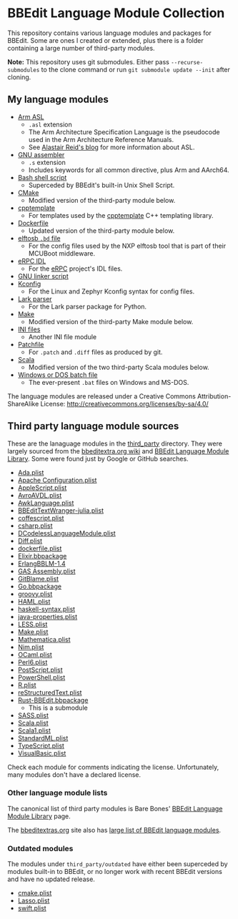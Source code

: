 BBEdit Language Module Collection
====

This repository contains various language modules and packages for BBEdit. Some are ones I created or
extended, plus there is a folder containing a large number of third-party modules.

**Note:** This repository uses git submodules. Either pass `--recurse-submodules` to the clone command or run
`git submodule update --init` after cloning.



My language modules
-------------------

- [Arm ASL](modules/ArmASL.plist)
    - `.asl` extension
    - The Arm Architecture Specification Language is the pseudocode used in the Arm Architecture Reference Manuals.
    - See [Alastair Reid's blog](https://alastairreid.github.io) for more information about ASL.
- [GNU assembler](modules/GnuAssemblerCLM.plist)
    - `.s` extension
    - Includes keywords for all common directive, plus Arm and AArch64.
- [Bash shell script](modules/BashShellScriptCLM.plist)
    - Superceded by BBEdit's built-in Unix Shell Script.
- [CMake](modules/cmake.plist)
    - Modified version of the third-party module below.
- [cpptemplate](modules/cpptemplate.plist)
    - For templates used by the [cpptemplate](https://github.com/flit/cpptemplate) C++ templating library.
- [Dockerfile](modules/dockerfile.plist)
    - Updated version of the third-party module below.
- [elftosb `.bd` file](modules/ElftosbBDFileCLM.plist)
    - For the config files used by the NXP elftosb tool that is part of their MCUBoot middleware.
- [eRPC IDL](modules/eRPC_IDL_CLM.plist)
    - For the [eRPC](https://github.com/embeddedrpc/erpc) project's IDL files.
- [GNU linker script](modules/GnuLinkerScriptCLM.plist)
- [Kconfig](modules/Kconfig.plist)
    - For the Linux and Zephyr Kconfig syntax for config files.
- [Lark parser](modules/LarkParserCLM.plist)
    - For the Lark parser package for Python.
- [Make](modules/Make.plist)
    - Modified version of the third-party Make module below.
- [INI files](modules/MyINIFileCLM.plist)
    - Another INI file module
- [Patchfile](modules/PathfileCLM.plist)
    - For `.patch` and `.diff` files as produced by git.
- [Scala](modules/Scala.plist)
    - Modified version of the two third-party Scala modules below.
- [Windows or DOS batch file](modules/WindowsBatchFile.plist)
    - The ever-present `.bat` files on Windows and MS-DOS.

The language modules are released under a Creative Commons Attribution-ShareAlike License:
<http://creativecommons.org/licenses/by-sa/4.0/>


Third party language module sources
-----------------------------------

These are the lanaguage modules in the [third_party](third_party) directory. They were largely
sourced from the [bbeditextra.org
wiki](http://bbeditextras.org/wiki/index.php?title=Codeless_Language_Modules) and [BBEdit Language
Module Library](http://www.barebones.com/support/bbedit/plugin_library.html). Some were found just
by Google or GitHub searches.

- [Ada.plist](https://blady.pagesperso-orange.fr/Ressources/Ada.plist)
- [Apache Configuration.plist](https://bitbucket.org/EricFromCanada/ericfromcanada.bitbucket.org/raw/a7cbd58b0e64c6b6cd5ec579306ef953b87b83ef/bbedit/Apache%20Configuration.plist)
- [AppleScript.plist](https://raw.githubusercontent.com/Angles/AppleScript-CLM-for-TW/master/AppleScript.plist)
- [AvroAVDL.plist](https://github.com/rwilcox/apache_avro.bbpackage/tree/master/Contents/Language%20Modules)
- [AwkLanguage.plist](http://blog.csdn.net/jznsmail)
- [BBEditTextWranger-julia.plist](https://github.com/JuliaEditorSupport/julia-textwrangler-bbedit)
- [coffescript.plist](https://gist.github.com/sgss/1739174/)
- [csharp.plist](https://github.com/zarinfam/textwrangler-csharp-swift-syntax-highlighting/)
- [DCodelessLanguageModule.plist](https://github.com/jniehus/Dlang-for-BBEditTextWrangler)
- [Diff.plist](https://github.com/ascarter/BBEdit-ApplicationSupport/blob/master/Language%20Modules/Diff.plist)
- [dockerfile.plist](https://raw.githubusercontent.com/whoughton/BBEdit-LMs/master/dockerfile.plist)
- [Elixir.bbpackage](https://github.com/chipotle/elixir_bbedit)
- [ErlangBBLM-1.4](https://github.com/pguyot/erlang-bblm)
- [GAS Assembly.plist](https://github.com/FrankBot1000/GAS-Assembly-Language-Module)
- [GitBlame.plist](https://raw.githubusercontent.com/ascarter/BBEdit-ApplicationSupport/master/Language%20Modules/GitBlame.plist)
- [Go.bbpackage](https://github.com/ascarter/Go-bbpackage)
- [groovy.plist](https://raw.githubusercontent.com/rhydlewis/text-editing/master/bbedit/groovy.plist)
- [HAML.plist](https://raw.githubusercontent.com/mattmartini/BBEdit-Codeless-Language-Module-for-HAML-SASS/master/HAML.plist)
- [haskell-syntax.plist](https://code.google.com/archive/p/bbedit-haskell/)
- [java-properties.plist](https://raw.githubusercontent.com/signed8bit/bbedit-clm/master/java-properties/java-properties.plist)
- [LESS.plist](https://raw.githubusercontent.com/mcguffin/bbedit-lesscss-language-module/master/LESS.plist)
- [Make.plist](https://github.com/EricFromCanada/byte-bucket/blob/master/bbedit/Make.plist)
- [Mathematica.plist](http://www.skidmore.edu/~flip/)
- [Nim.plist](https://gist.github.com/ytomino/4c9d186d78a27ad202ac)
- [OCaml.plist](https://gist.github.com/GPHemsley/1848824)
- [Perl6.plist](https://github.com/briandfoy/Perl6_BBEdit_CLM)
- [PostScript.plist](http://ancientgroove.co.uk/freebies/PostScript.plist)
- [PowerShell.plist](https://github.com/doug-baer/BBEdit-PowerShell/)
- [R.plist](https://stat.ethz.ch/pipermail/r-sig-mac/2017-January/012189.html)
- [reStructuredText.plist](https://bitbucket.org/EricFromCanada/ericfromcanada.bitbucket.org/raw/default/bbedit/reStructuredText.plist)
- [Rust-BBEdit.bbpackage](https://www.github.com/ogham/Rust-BBEdit)
    - This is a submodule
- [SASS.plist](https://github.com/mattmartini/BBEdit-Codeless-Language-Module-for-HAML-SASS/)
- [Scala.plist](https://github.com/dclements/scala_bbedit)
- [Scala1.plist](https://raw.githubusercontent.com/zenmumbler/ScalaBBLM/master/Scala.plist)
- [StandardML.plist](https://www.cl.cam.ac.uk/teaching/0910/FoundsCS/StandardML.plist)
- [TypeScript.plist](https://gist.githubusercontent.com/isao/5f6fbe89a438086c36d8/raw/91c66fa3e470ccfb8baa9e71a2779003bbdd778a/TypeScript.plist)
- [VisualBasic.plist](https://github.com/bluecat76/TW_Lang_VisualBasic)

Check each module for comments indicating the license. Unfortunately, many modules don't have a declared
license.

### Other language module lists

The canonical list of third party modules is Bare Bones' [BBEdit Language Module
Library](http://www.barebones.com/support/bbedit/plugin_library.html) page.

The [bbeditextras.org](https://bbeditextras.org/) site also has [large list of BBEdit language
modules](https://bbeditextras.org/wiki/index.php?title=Codeless_Language_Modules).


### Outdated modules

The modules under `third_party/outdated` have either been superceded by modules built-in to BBEdit,
or no longer work with recent BBEdit versions and have no updated release.

- [cmake.plist](http://tadpol.org/projects/bbclm_for_cmake.html)
- [Lasso.plist](https://bitbucket.org/EricFromCanada/ericfromcanada.bitbucket.org/raw/default/bbedit/Lasso.plist)
- [swift.plist](https://github.com/EricFromCanada/bbedit-swift-clm/blob/master/swift.plist)


